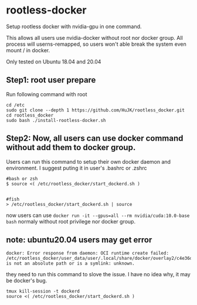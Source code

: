 # rootless-docker
Setup rootless docker with nvidia-gpu in one command.

This allows all users use nvidia-docker without root nor docker group. All process will userns-remapped, so users won't able break the system even mount / in docker.

Only tested on Ubuntu 18.04 and 20.04

Step1: root user prepare
----
Run following command with root
```
cd /etc
sudo git clone --depth 1 https://github.com/HuJK/rootless_docker.git
cd rootless_docker
sudo bash ./install-rootless-docker.sh
``` 

Step2: Now, all users can use docker command without add them to docker group.
----
Users can run this command to setup their own docker daemon and environment. I suggest puting it in user's .bashrc or .zshrc
```
#bash or zsh
$ source <( /etc/rootless_docker/start_dockerd.sh )


#fish
> /etc/rootless_docker/start_dockerd.sh | source
```

now users can use 
```docker run -it --gpus=all --rm nvidia/cuda:10.0-base bash``` 
normaly without root privilege nor docker group.

note: ubuntu20.04 users may get error
----

```
docker: Error response from daemon: OCI runtime create failed: /etc/rootless_docker/user_data/user/.local/share/docker/overlay2/c4e36d1dd8273cdb5818d21b62d9248ffc02521aa1e6f13e2df11492aef113a4/merged is not an absolute path or is a symlink: unknown.
```
they need to run this command to slove the issue. I have no idea why, it may be docker's bug.
```
tmux kill-session -t dockerd
source <( /etc/rootless_docker/start_dockerd.sh )
```
